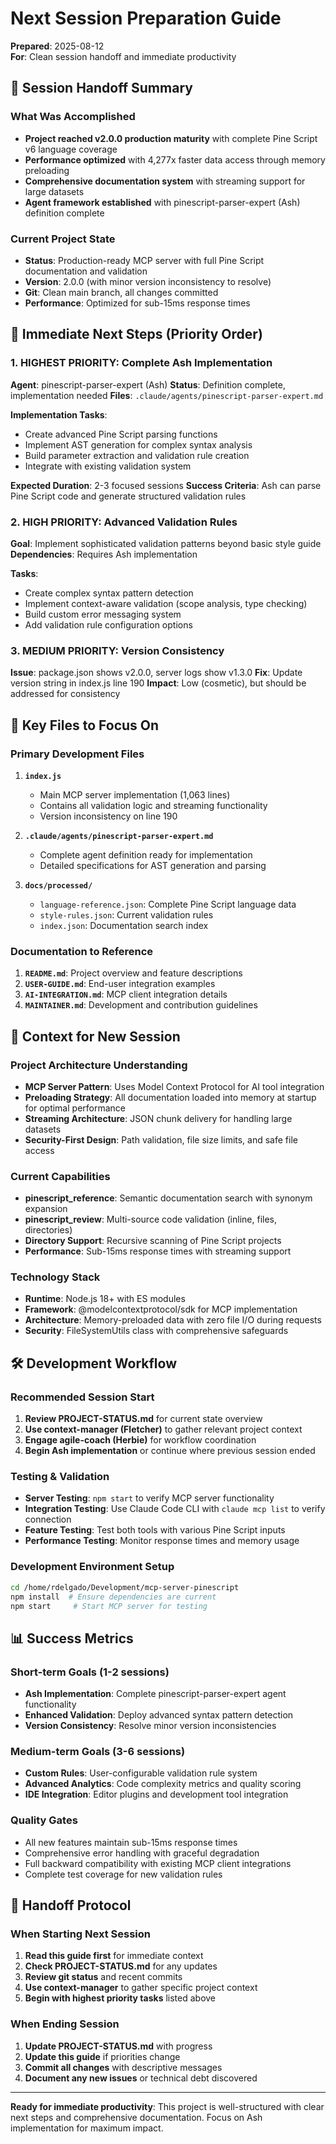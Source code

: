 # Next Session Preparation Guide
**Prepared**: 2025-08-12  
**For**: Clean session handoff and immediate productivity  

## 🎯 Session Handoff Summary

### **What Was Accomplished**
- **Project reached v2.0.0 production maturity** with complete Pine Script v6 language coverage
- **Performance optimized** with 4,277x faster data access through memory preloading
- **Comprehensive documentation system** with streaming support for large datasets
- **Agent framework established** with pinescript-parser-expert (Ash) definition complete

### **Current Project State**
- **Status**: Production-ready MCP server with full Pine Script documentation and validation
- **Version**: 2.0.0 (with minor version inconsistency to resolve)
- **Git**: Clean main branch, all changes committed
- **Performance**: Optimized for sub-15ms response times

## 🚀 Immediate Next Steps (Priority Order)

### **1. HIGHEST PRIORITY: Complete Ash Implementation**
**Agent**: pinescript-parser-expert (Ash)
**Status**: Definition complete, implementation needed
**Files**: `.claude/agents/pinescript-parser-expert.md`

**Implementation Tasks**:
- Create advanced Pine Script parsing functions
- Implement AST generation for complex syntax analysis
- Build parameter extraction and validation rule creation
- Integrate with existing validation system

**Expected Duration**: 2-3 focused sessions
**Success Criteria**: Ash can parse Pine Script code and generate structured validation rules

### **2. HIGH PRIORITY: Advanced Validation Rules**
**Goal**: Implement sophisticated validation patterns beyond basic style guide
**Dependencies**: Requires Ash implementation

**Tasks**:
- Create complex syntax pattern detection
- Implement context-aware validation (scope analysis, type checking)
- Build custom error messaging system
- Add validation rule configuration options

### **3. MEDIUM PRIORITY: Version Consistency**
**Issue**: package.json shows v2.0.0, server logs show v1.3.0
**Fix**: Update version string in index.js line 190
**Impact**: Low (cosmetic), but should be addressed for consistency

## 📁 Key Files to Focus On

### **Primary Development Files**
1. **`index.js`**
   - Main MCP server implementation (1,063 lines)
   - Contains all validation logic and streaming functionality
   - Version inconsistency on line 190

2. **`.claude/agents/pinescript-parser-expert.md`**
   - Complete agent definition ready for implementation
   - Detailed specifications for AST generation and parsing

3. **`docs/processed/`**
   - `language-reference.json`: Complete Pine Script language data
   - `style-rules.json`: Current validation rules
   - `index.json`: Documentation search index

### **Documentation to Reference**
1. **`README.md`**: Project overview and feature descriptions
2. **`USER-GUIDE.md`**: End-user integration examples  
3. **`AI-INTEGRATION.md`**: MCP client integration details
4. **`MAINTAINER.md`**: Development and contribution guidelines

## 🧠 Context for New Session

### **Project Architecture Understanding**
- **MCP Server Pattern**: Uses Model Context Protocol for AI tool integration
- **Preloading Strategy**: All documentation loaded into memory at startup for optimal performance
- **Streaming Architecture**: JSON chunk delivery for handling large datasets
- **Security-First Design**: Path validation, file size limits, and safe file access

### **Current Capabilities**
- **pinescript_reference**: Semantic documentation search with synonym expansion
- **pinescript_review**: Multi-source code validation (inline, files, directories)
- **Directory Support**: Recursive scanning of Pine Script projects
- **Performance**: Sub-15ms response times with streaming support

### **Technology Stack**
- **Runtime**: Node.js 18+ with ES modules
- **Framework**: @modelcontextprotocol/sdk for MCP implementation
- **Architecture**: Memory-preloaded data with zero file I/O during requests
- **Security**: FileSystemUtils class with comprehensive safeguards

## 🛠️ Development Workflow

### **Recommended Session Start**
1. **Review PROJECT-STATUS.md** for current state overview
2. **Use context-manager (Fletcher)** to gather relevant project context
3. **Engage agile-coach (Herbie)** for workflow coordination
4. **Begin Ash implementation** or continue where previous session ended

### **Testing & Validation**
- **Server Testing**: `npm start` to verify MCP server functionality
- **Integration Testing**: Use Claude Code CLI with `claude mcp list` to verify connection
- **Feature Testing**: Test both tools with various Pine Script inputs
- **Performance Testing**: Monitor response times and memory usage

### **Development Environment Setup**
```bash
cd /home/rdelgado/Development/mcp-server-pinescript
npm install  # Ensure dependencies are current
npm start     # Start MCP server for testing
```

## 📊 Success Metrics

### **Short-term Goals (1-2 sessions)**
- **Ash Implementation**: Complete pinescript-parser-expert agent functionality
- **Enhanced Validation**: Deploy advanced syntax pattern detection
- **Version Consistency**: Resolve minor version inconsistencies

### **Medium-term Goals (3-6 sessions)**  
- **Custom Rules**: User-configurable validation rule system
- **Advanced Analytics**: Code complexity metrics and quality scoring
- **IDE Integration**: Editor plugins and development tool integration

### **Quality Gates**
- All new features maintain sub-15ms response times
- Comprehensive error handling with graceful degradation
- Full backward compatibility with existing MCP client integrations
- Complete test coverage for new validation rules

## 🔄 Handoff Protocol

### **When Starting Next Session**
1. **Read this guide first** for immediate context
2. **Check PROJECT-STATUS.md** for any updates
3. **Review git status** and recent commits
4. **Use context-manager** to gather specific project context
5. **Begin with highest priority tasks** listed above

### **When Ending Session**
1. **Update PROJECT-STATUS.md** with progress
2. **Update this guide** if priorities change
3. **Commit all changes** with descriptive messages
4. **Document any new issues** or technical debt discovered

---

**Ready for immediate productivity**: This project is well-structured with clear next steps and comprehensive documentation. Focus on Ash implementation for maximum impact.